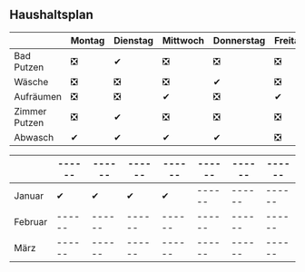 ## Haushaltsplan
|  | Montag | Dienstag | Mittwoch | Donnerstag | Freitag | Samstag | Sonntag |
| ------ | ------ | ------ | ------ | ------ | ------ | ------ | ------ |
| Bad Putzen | ❎ | ✔ | ❎ | ❎ | ❎ | ❎ | ✔ |
| Wäsche | ❎ | ❎ | ❎ | ✔ | ❎ | ❎ | ❎ |
| Aufräumen | ❎ | ❎ | ✔ | ❎ | ✔ | ❎ | ❎ |
| Zimmer Putzen | ❎ | ✔ | ❎ | ❎ | ❎ | ❎ | ❎ |
| Abwasch | ✔ | ✔ | ✔ | ✔ | ❎ | ✔ | ✔ |

| | ------ | ------ | ------ | ------ | ------ | ------ | ------ |
| ------ | ------ | ------ | ------ | ------ | ------ | ------ | ------ |
| Januar | ✔ | ✔ | ✔ | ✔ | ------ | ------ | ------ |
| Februar | ------ | ------ | ------ | ------ | ------ | ------ | ------ |
| März | ------ | ------ | ------ | ------ | ------ | ------ | ------ |












